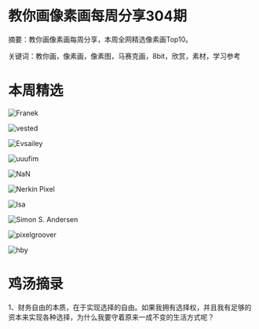 # 教你画像素画每周分享304期


  摘要：教你画像素画每周分享，本周全网精选像素画Top10。

  关键词：教你画，像素画，像素图，马赛克画，8bit，欣赏，素材，学习参考

# 本周精选

![Franek](https://files.mdnice.com/user/10493/6eb8535c-4852-48be-923b-f57bd0194a60.png)


![vested](https://files.mdnice.com/user/10493/b4868483-96ef-4983-934e-142722307f9c.png)


![Evsailey](https://files.mdnice.com/user/10493/414b6185-bc81-47ed-a4df-4f00b0962b47.png)


![uuufim](https://files.mdnice.com/user/10493/cfb70f60-5a8a-4bd3-ba1f-fd20a5ce5a48.png)


![NaN](https://files.mdnice.com/user/10493/5812ae66-cbe2-48ba-b346-1c8d2ac530fc.png)


![Nerkin Pixel](https://files.mdnice.com/user/10493/93787540-6425-49af-9326-1bb6bbb43487.png)


![Isa](https://files.mdnice.com/user/10493/e19de27c-9ec1-4018-a70e-adaf7f9bab3d.png)


![Simon S. Andersen](https://files.mdnice.com/user/10493/345727be-7279-41c2-99ac-11eaa0fea7db.png)


![pixelgroover](https://files.mdnice.com/user/10493/1f5f0919-fdf5-43fa-aa29-a8a66d864c0c.png)


![hby](https://files.mdnice.com/user/10493/131d4c65-24cd-4380-8060-4a3ed7118a24.png)





# 鸡汤摘录

1、财务自由的本质，在于实现选择的自由。如果我拥有选择权，并且我有足够的资本来实现各种选择，为什么我要守着原来一成不变的生活方式呢？